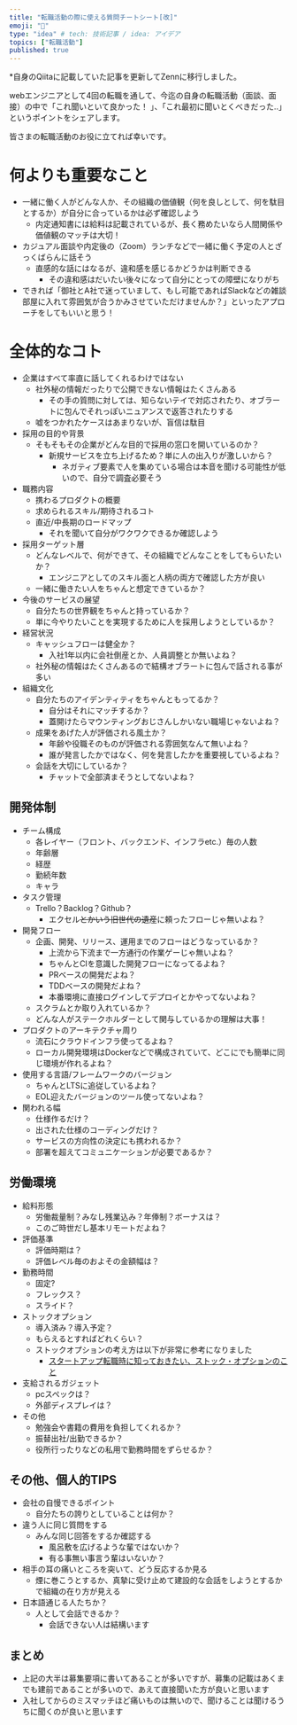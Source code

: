 ```yaml
---
title: "転職活動の際に使える質問チートシート[改]"
emoji: "🎃"
type: "idea" # tech: 技術記事 / idea: アイデア
topics: ["転職活動"]
published: true
---
```


*自身のQiitaに記載していた記事を更新してZennに移行しました。

webエンジニアとして4回の転職を通して、今迄の自身の転職活動（面談、面接）の中で「これ聞いといて良かった！ 」、「これ最初に聞いとくべきだった..」というポイントをシェアします。

皆さまの転職活動のお役に立てれば幸いです。

# 何よりも重要なこと
- 一緒に働く人がどんな人か、その組織の価値観（何を良しとして、何を駄目とするか）が自分に合っているかは必ず確認しよう
    - 内定通知書には給料は記載されているが、長く務めたいなら人間関係や価値観のマッチは大切！
- カジュアル面談や内定後の（Zoom）ランチなどで一緒に働く予定の人とざっくばらんに話そう
    - 直感的な話にはなるが、違和感を感じるかどうかは判断できる
        - その違和感はだいたい後々になって自分にとっての障壁になりがち
- できれば「御社とA社で迷っていまして、もし可能であればSlackなどの雑談部屋に入れて雰囲気が合うかみさせていただけませんか？」といったアプローチをしてもいいと思う！

# 全体的なコト
- 企業はすべて率直に話してくれるわけではない
    - 社外秘の情報だったりで公開できない情報はたくさんある
        - その手の質問に対しては、知らないテイで対応されたり、オブラートに包んでそれっぽいニュアンスで返答されたりする
    - 嘘をつかれたケースはあまりないが、盲信は駄目
- 採用の目的や背景
    - そもそもその企業がどんな目的で採用の窓口を開いているのか？
        - 新規サービスを立ち上げるため？単に人の出入りが激しいから？
            - ネガティブ要素で人を集めている場合は本音を聞ける可能性が低いので、自分で調査必要そう
- 職務内容
    - 携わるプロダクトの概要
    - 求められるスキル/期待されるコト
    - 直近/中長期のロードマップ
        - それを聞いて自分がワクワクできるか確認しよう
- 採用ターゲット層
    - どんなレベルで、何ができて、その組織でどんなことをしてもらいたいか？
        - エンジニアとしてのスキル面と人柄の両方で確認した方が良い
    - 一緒に働きたい人をちゃんと想定できているか？
- 今後のサービスの展望
    - 自分たちの世界観をちゃんと持っているか？
    - 単に今やりたいことを実現するために人を採用しようとしているか？
- 経営状況
    - キャッシュフローは健全か？
        - 入社1年以内に会社倒産とか、人員調整とか無いよね？
    - 社外秘の情報はたくさんあるので結構オブラートに包んで話される事が多い
- 組織文化
    - 自分たちのアイデンティティをちゃんともってるか？
        - 自分はそれにマッチするか？
        - 蓋開けたらマウンティングおじさんしかいない職場じゃないよね？
    - 成果をあげた人が評価される風土か？
        - 年齢や役職そのものが評価される雰囲気なんて無いよね？
        - 誰が発言したかではなく、何を発言したかを重要視しているよね？
    - 会話を大切にしているか？
        - チャットで全部済まそうとしてないよね？

## 開発体制
- チーム構成
    - 各レイヤー（フロント、バックエンド、インフラetc.）毎の人数
    - 年齢層
    - 経歴
    - 勤続年数
    - キャラ
- タスク管理
    - Trello？Backlog？Github？
        - エクセル~~とかいう旧世代の遺産~~に頼ったフローじゃ無いよね？
- 開発フロー
    - 企画、開発、リリース、運用までのフローはどうなっているか？
        - 上流から下流まで一方通行の作業ゲーじゃ無いよね？
        - ちゃんとCIを意識した開発フローになってるよね？
        - PRベースの開発だよね？
        - TDDベースの開発だよね？
        - 本番環境に直接ログインしてデプロイとかやってないよね？
    - スクラムとか取り入れているか？
    - どんな人がステークホルダーとして関与しているかの理解は大事！
- プロダクトのアーキテクチャ周り
    - 流石にクラウドインフラ使ってるよね？
    - ローカル開発環境はDockerなどで構成されていて、どこにでも簡単に同じ環境が作れるよね？
- 使用する言語/フレームワークのバージョン
    - ちゃんとLTSに追従しているよね？
    - EOL迎えたバージョンのツール使ってないよね？
- 関われる幅
    - 仕様作るだけ？
    - 出された仕様のコーディングだけ？
    - サービスの方向性の決定にも携われるか？
    - 部署を超えてコミュニケーションが必要であるか？

## 労働環境
- 給料形態
    - 労働裁量制？みなし残業込み？年俸制？ボーナスは？
    - このご時世だし基本リモートだよね？
- 評価基準
    - 評価時期は？
    - 評価レベル毎のおよその金額幅は？
- 勤務時間
    - 固定?
    - フレックス？
    - スライド？
- ストックオプション
    - 導入済み？導入予定？
    - もらえるとすればどれくらい？
    - ストックオプションの考え方は以下が非常に参考になりました
        - [スタートアップ転職時に知っておきたい、ストック・オプションのこと](https://coralcap.co/2020/03/stock-options-for-employees/)
- 支給されるガジェット
    - pcスペックは？
    - 外部ディスプレイは？
- その他
    - 勉強会や書籍の費用を負担してくれるか？
    - 振替出社/出勤できるか？
    - 役所行ったりなどの私用で勤務時間をずらせるか？

## その他、個人的TIPS
- 会社の自慢できるポイント
    - 自分たちの誇りとしていることは何か？
- 違う人に同じ質問をする
    - みんな同じ回答をするか確認する
        - 風呂敷を広げるような輩ではないか？
        - 有る事無い事言う輩はいないか？
- 相手の耳の痛いところを突いて、どう反応するか見る
    - 煙に巻こうとするか、真摯に受け止めて建設的な会話をしようとするかで組織の在り方が見える
- 日本語通じる人たちか？
    - 人として会話できるか？
        - 会話できない人は結構います

## まとめ
- 上記の大半は募集要項に書いてあることが多いですが、募集の記載はあくまでも建前であることが多いので、あえて直接聞いた方が良いと思います
- 入社してからのミスマッチほど痛いものは無いので、聞けることは聞けるうちに聞くのが良いと思います
